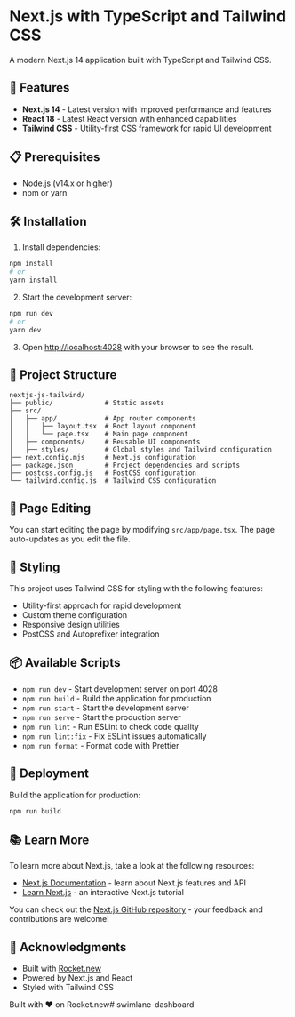 # Next.js with TypeScript and Tailwind CSS

A modern Next.js 14 application built with TypeScript and Tailwind CSS.

## 🚀 Features

- **Next.js 14** - Latest version with improved performance and features
- **React 18** - Latest React version with enhanced capabilities
- **Tailwind CSS** - Utility-first CSS framework for rapid UI development

## 📋 Prerequisites

- Node.js (v14.x or higher)
- npm or yarn


## 🛠️ Installation

1. Install dependencies:
  ```bash
  npm install
  # or
  yarn install
  ```

2. Start the development server:
  ```bash
  npm run dev
  # or
  yarn dev
  ```
3. Open [http://localhost:4028](http://localhost:4028) with your browser to see the result.

## 📁 Project Structure

```
nextjs-js-tailwind/
├── public/             # Static assets
├── src/
│   ├── app/            # App router components
│   │   ├── layout.tsx  # Root layout component
│   │   └── page.tsx    # Main page component
│   ├── components/     # Reusable UI components
│   ├── styles/         # Global styles and Tailwind configuration
├── next.config.mjs     # Next.js configuration
├── package.json        # Project dependencies and scripts
├── postcss.config.js   # PostCSS configuration
└── tailwind.config.js  # Tailwind CSS configuration

```

## 🧩 Page Editing

You can start editing the page by modifying `src/app/page.tsx`. The page auto-updates as you edit the file.

## 🎨 Styling

This project uses Tailwind CSS for styling with the following features:
- Utility-first approach for rapid development
- Custom theme configuration
- Responsive design utilities
- PostCSS and Autoprefixer integration

## 📦 Available Scripts

- `npm run dev` - Start development server on port 4028
- `npm run build` - Build the application for production
- `npm run start` - Start the development server
- `npm run serve` - Start the production server
- `npm run lint` - Run ESLint to check code quality
- `npm run lint:fix` - Fix ESLint issues automatically
- `npm run format` - Format code with Prettier

## 📱 Deployment

Build the application for production:

  ```bash
  npm run build
  ```

## 📚 Learn More

To learn more about Next.js, take a look at the following resources:

- [Next.js Documentation](https://nextjs.org/docs) - learn about Next.js features and API
- [Learn Next.js](https://nextjs.org/learn) - an interactive Next.js tutorial

You can check out the [Next.js GitHub repository](https://github.com/vercel/next.js) - your feedback and contributions are welcome!

## 🙏 Acknowledgments

- Built with [Rocket.new](https://rocket.new)
- Powered by Next.js and React
- Styled with Tailwind CSS

Built with ❤️ on Rocket.new#   s w i m l a n e - d a s h b o a r d  
 